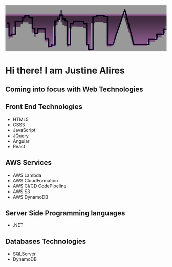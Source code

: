 <!---
Justine Alires's profile
--->

![alt text](https://github.com/SapphireGirl/SapphireGirl/blob/master/SGBannerVector_WPF.jpg?raw=true)

# Hi there!  I am Justine Alires
## Coming into focus with Web Technologies

## Front End Technologies
- HTML5
- CSS3
- JavaScript
- JQuery
- Angular
- React

## AWS Services
- AWS Lambda
- AWS CloudFormation
- AWS CI/CD CodePipeline
- AWS S3
- AWS DynamoDB

## Server Side Programming languages 
- .NET

## Databases Technologies
- SQLServer  
- DynamoDB


